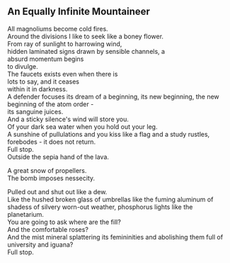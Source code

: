 An Equally Infinite Mountaineer
-------------------------------
All magnoliums become cold fires.  
Around the divisions I like to seek like a boney flower.  
From ray of sunlight to harrowing wind,  
hidden laminated signs drawn by sensible channels, a  
absurd momentum begins  
to divulge.  
The faucets exists even when there is  
lots to say, and it ceases  
within it in darkness.  
A defender focuses its dream of a beginning, its new beginning, the new beginning of the atom order -  
its sanguine juices.  
And a sticky silence's wind will store you.  
Of your dark sea water when you hold out your leg.  
A sunshine of pullulations and you kiss like a flag and a study rustles,  
forebodes - it does not return.  
Full stop.  
Outside the sepia hand of the lava.  
  
A great snow of propellers.  
The bomb imposes nessecity.  
  
Pulled out and shut out like a dew.  
Like the hushed broken glass of umbrellas like the fuming aluminum of shadess of silvery worn-out weather, phosphorus lights like the planetarium.  
You are going to ask where are the fill?  
And the comfortable roses?  
And the mist mineral splattering its femininities and abolishing them full of  
university and iguana?  
Full stop.  
